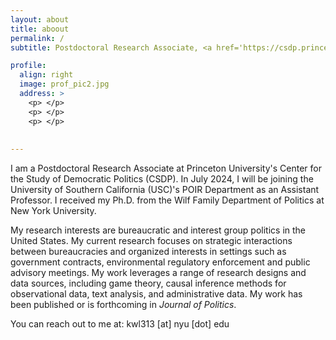 ```yaml
---
layout: about
title: aboout
permalink: /
subtitle: Postdoctoral Research Associate, <a href='https://csdp.princeton.edu'>Center for the Study of Democratic Politics (CSDP), Princeton University</a> 

profile:
  align: right
  image: prof_pic2.jpg
  address: >
    <p> </p>
    <p> </p>
    <p> </p>
 
 
---
```

I am a Postdoctoral Research Associate at Princeton University's Center for the Study of Democratic Politics (CSDP). In July 2024, I will be joining the University of Southern California (USC)'s POIR Department as an Assistant Professor. I received my Ph.D. from the Wilf Family Department of Politics at New York University.  

My research interests are bureaucratic and interest group politics in the United States. My current research focuses on strategic interactions between bureaucracies and organized interests in settings such as government contracts, environmental regulatory enforcement and public advisory meetings. My work leverages a range of research designs and data sources, including game theory, causal inference methods for observational data, text analysis, and administrative data. My work has been published or is forthcoming in _Journal of Politics_.

You can reach out to me at: kwl313 [at] nyu [dot] edu
